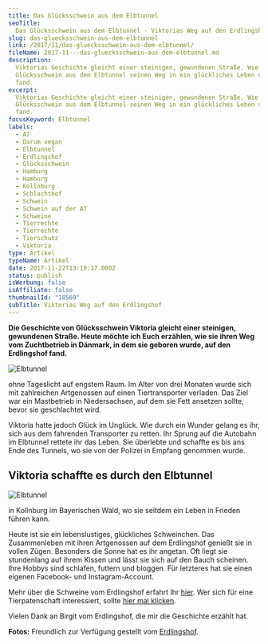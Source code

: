 ```yaml
---
title: Das Glücksschwein aus dem Elbtunnel
seoTitle:
  Das Glücksschwein aus dem Elbtunnel - Viktorias Weg auf den Erdlingshof
slug: das-gluecksschwein-aus-dem-elbtunnel
link: /2017/11/das-gluecksschwein-aus-dem-elbtunnel/
fileName: 2017-11---das-gluecksschwein-aus-dem-elbtunnel.md
description:
  Viktorias Geschichte gleicht einer steinigen, gewundenen Straße. Wie das
  Glücksschwein aus dem Elbtunnel seinen Weg in ein glückliches Leben doch noch
  fand.
excerpt:
  Viktorias Geschichte gleicht einer steinigen, gewundenen Straße. Wie das
  Glücksschwein aus dem Elbtunnel seinen Weg in ein glückliches Leben doch noch
  fand.
focusKeyword: Elbtunnel
labels:
  - A7
  - Darum vegan
  - Elbtunnel
  - Erdlingshof
  - Glücksschwein
  - Hamburg
  - Hamburg
  - Kollnburg
  - Schlachthof
  - Schwein
  - Schwein auf der A7
  - Schweine
  - Tierrechte
  - Tierrechte
  - Tierschutz
  - Viktoria
type: Artikel
typeName: Artikel
date: 2017-11-22T13:19:17.000Z
status: publish
isWerbung: false
isAffiliate: false
thumbnailId: "18569"
subTitle: Viktorias Weg auf den Erdlingshof
---
```


<strong>Die Geschichte von Glücksschwein Viktoria gleicht einer steinigen,
gewundenen Straße. Heute möchte ich Euch erzählen, wie sie ihren Weg vom
Zuchtbetrieb in Dänmark, in dem sie geboren wurde, auf den Erdlingshof
fand.</strong>

![Elbtunnel](http://cardamonchai.com/wp-content/uploads/2017/11/24727066438_4047f74be7_z-1-300x169.jpg)

ohne Tageslicht auf engstem Raum. Im Alter von drei Monaten wurde sich mit
zahlreichen Artgenossen auf einen Tiertransporter verladen. Das Ziel war ein
Mastbetrieb in Niedersachsen, auf dem sie Fett ansetzen sollte, bevor sie
geschlachtet wird.

Viktoria hatte jedoch Glück im Unglück. Wie durch ein Wunder gelang es ihr, sich
aus dem fahrenden Transporter zu retten. Ihr Sprung auf die Autobahn im
Elbtunnel rettete ihr das Leben. Sie überlebte und schaffte es bis ans Ende des
Tunnels, wo sie von der Polizei in Empfang genommen wurde.

## Viktoria schaffte es durch den Elbtunnel

![Elbtunnel](http://cardamonchai.com/wp-content/uploads/2017/11/37881986324_e4fc1f3cc0_z-1-300x225.jpg)

in Kollnburg im Bayerischen Wald, wo sie seitdem ein Leben in Frieden führen
kann.

Heute ist sie ein lebenslustiges, glückliches Schweinchen. Das Zusammenleben mit
ihren Artgenossen auf dem Erdlingshof genießt sie in vollen Zügen. Besonders die
Sonne hat es ihr angetan. Oft liegt sie stundenlang auf ihrem Kissen und lässt
sie sich auf den Bauch scheinen. Ihre Hobbys sind schlafen, futtern und bloggen.
Für letzteres hat sie einen eigenen Facebook- und Instagram-Account.

Mehr über die Schweine vom Erdlingshof erfahrt Ihr
<a href="https://www.erdlingshof.de/die-schweine/" target="_blank" rel="noopener">hier</a>.
Wer sich für eine Tierpatenschaft interessiert, sollte
<a href="https://www.erdlingshof.de/patenschaft/#patenschaft" target="_blank" rel="noopener">hier
mal klicken</a>.

Vielen Dank an Birgit vom Erdlingshof, die mir die Geschichte erzählt hat.

<strong>Fotos:</strong> Freundlich zur Verfügung gestellt vom
<a href="https://www.erdlingshof.de/" target="_blank" rel="noopener">Erdlingshof</a>.
